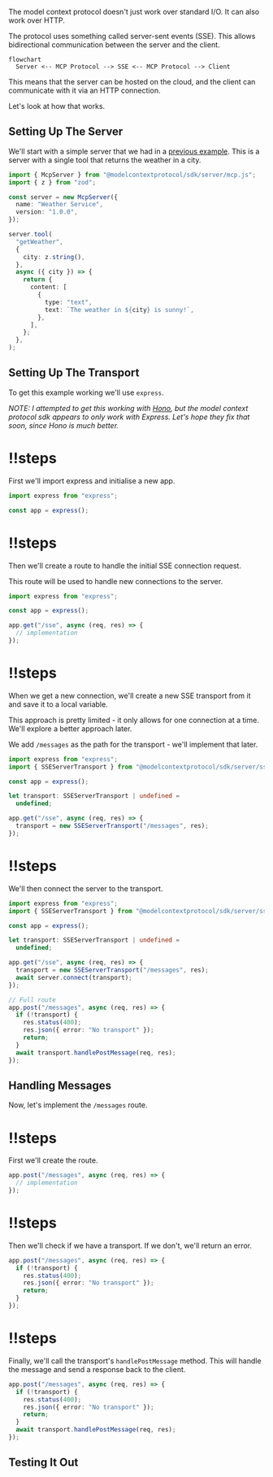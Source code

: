 The model context protocol doesn't just work over standard I/O. It can also work over HTTP.

The protocol uses something called server-sent events (SSE). This allows bidirectional communication between the server and the client.

```mermaid
flowchart
  Server <-- MCP Protocol --> SSE <-- MCP Protocol --> Client
```

This means that the server can be hosted on the cloud, and the client can communicate with it via an HTTP connection.

Let's look at how that works.

## Setting Up The Server

We'll start with a simple server that we had in a [previous example](https://www.aihero.dev/mcp-server-from-a-single-typescript-file). This is a server with a single tool that returns the weather in a city.

```ts
import { McpServer } from "@modelcontextprotocol/sdk/server/mcp.js";
import { z } from "zod";

const server = new McpServer({
  name: "Weather Service",
  version: "1.0.0",
});

server.tool(
  "getWeather",
  {
    city: z.string(),
  },
  async ({ city }) => {
    return {
      content: [
        {
          type: "text",
          text: `The weather in ${city} is sunny!`,
        },
      ],
    };
  },
);
```

## Setting Up The Transport

To get this example working we'll use `express`.

_NOTE: I attempted to get this working with [Hono](https://hono.dev/docs/), but the model context protocol sdk appears to only work with Express. Let's hope they fix that soon, since Hono is much better._

<Scrollycoding>

# !!steps

First we'll import express and initialise a new app.

```ts ! example.ts
import express from "express";

const app = express();
```

# !!steps

Then we'll create a route to handle the initial SSE connection request.

This route will be used to handle new connections to the server.

```ts ! example.ts
import express from "express";

const app = express();

app.get("/sse", async (req, res) => {
  // implementation
});
```

# !!steps

When we get a new connection, we'll create a new SSE transport from it and save it to a local variable.

This approach is pretty limited - it only allows for one connection at a time. We'll explore a better approach later.

We add `/messages` as the path for the transport - we'll implement that later.

```ts ! example.ts
import express from "express";
import { SSEServerTransport } from "@modelcontextprotocol/sdk/server/sse.js";

const app = express();

let transport: SSEServerTransport | undefined =
  undefined;

app.get("/sse", async (req, res) => {
  transport = new SSEServerTransport("/messages", res);
});
```

# !!steps

We'll then connect the server to the transport.

```ts ! example.ts
import express from "express";
import { SSEServerTransport } from "@modelcontextprotocol/sdk/server/sse.js";

const app = express();

let transport: SSEServerTransport | undefined =
  undefined;

app.get("/sse", async (req, res) => {
  transport = new SSEServerTransport("/messages", res);
  await server.connect(transport);
});
```

</Scrollycoding>

```ts ! example.ts
// Full route
app.post("/messages", async (req, res) => {
  if (!transport) {
    res.status(400);
    res.json({ error: "No transport" });
    return;
  }
  await transport.handlePostMessage(req, res);
});
```

## Handling Messages

Now, let's implement the `/messages` route.

<Scrollycoding>

# !!steps

First we'll create the route.

```ts ! example.ts
app.post("/messages", async (req, res) => {
  // implementation
});
```

# !!steps

Then we'll check if we have a transport. If we don't, we'll return an error.

```ts ! example.ts
app.post("/messages", async (req, res) => {
  if (!transport) {
    res.status(400);
    res.json({ error: "No transport" });
    return;
  }
});
```

# !!steps

Finally, we'll call the transport's `handlePostMessage` method. This will handle the message and send a response back to the client.

```ts ! example.ts
app.post("/messages", async (req, res) => {
  if (!transport) {
    res.status(400);
    res.json({ error: "No transport" });
    return;
  }
  await transport.handlePostMessage(req, res);
});
```

</Scrollycoding>

## Testing It Out
